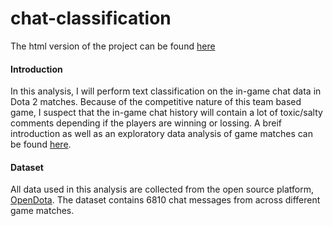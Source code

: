 # chat-classification

The html version of the project can be found [here](https://leyaof.github.io/Notebooks/chat-classification-analysis.html)
#### Introduction
In this analysis, I will perform text classification on the in-game chat data in Dota 2 matches. Because of the competitive nature of this team based game, I suspect that the in-game chat history will contain a lot of toxic/salty comments depending if the players are winning or lossing. A breif introduction as well as an exploratory data analysis of game matches can be found [here](https://leyaof.github.io/Notebooks/dota%20analysis.nb.html).

#### Dataset
All data used in this analysis are collected from the open source platform, [OpenDota](https://www.opendota.com/). The dataset contains 6810 chat messages from across different game matches. 
